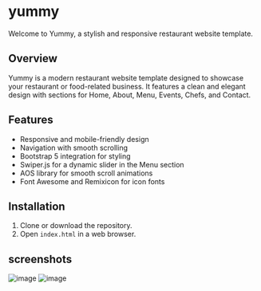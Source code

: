 # yummy
Welcome to Yummy, a stylish and responsive restaurant website template.

## Overview
Yummy is a modern restaurant website template designed to showcase your restaurant or food-related business. It features a clean and elegant design with sections for Home, About, Menu, Events, Chefs, and Contact.

## Features
- Responsive and mobile-friendly design
- Navigation with smooth scrolling
- Bootstrap 5 integration for styling
- Swiper.js for a dynamic slider in the Menu section
- AOS library for smooth scroll animations
- Font Awesome and Remixicon for icon fonts

## Installation
1. Clone or download the repository.
2. Open `index.html` in a web browser.

## screenshots
![image](https://github.com/ankitjhagithub21/yummy/assets/91364014/8a75e56b-5990-4d80-ad1f-ef70ee1efb8e)
![image](https://github.com/ankitjhagithub21/yummy/assets/91364014/2db1646c-b44c-465a-a8d8-f6570b2a1f7d)

